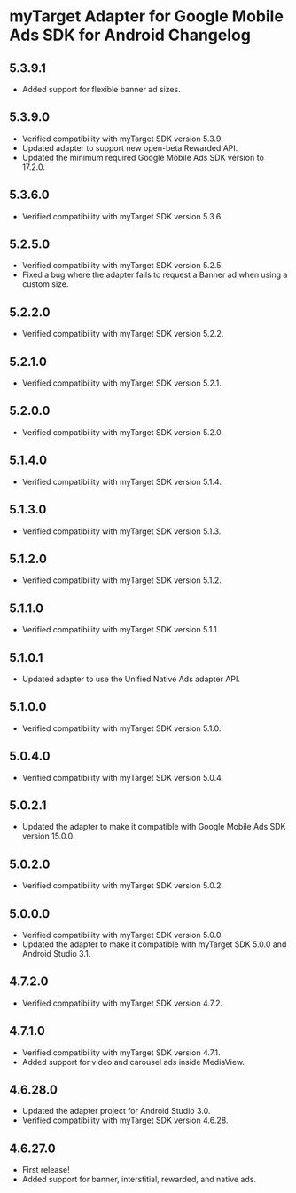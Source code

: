 # myTarget Adapter for Google Mobile Ads SDK for Android Changelog

## 5.3.9.1
- Added support for flexible banner ad sizes.

## 5.3.9.0
- Verified compatibility with myTarget SDK version 5.3.9.
- Updated adapter to support new open-beta Rewarded API.
- Updated the minimum required Google Mobile Ads SDK version to 17.2.0.

## 5.3.6.0
- Verified compatibility with myTarget SDK version 5.3.6.

## 5.2.5.0
- Verified compatibility with myTarget SDK version 5.2.5.
- Fixed a bug where the adapter fails to request a Banner ad when using a custom size.

## 5.2.2.0
- Verified compatibility with myTarget SDK version 5.2.2.

## 5.2.1.0
- Verified compatibility with myTarget SDK version 5.2.1.

## 5.2.0.0
- Verified compatibility with myTarget SDK version 5.2.0.

## 5.1.4.0
- Verified compatibility with myTarget SDK version 5.1.4.

## 5.1.3.0
- Verified compatibility with myTarget SDK version 5.1.3.

## 5.1.2.0
- Verified compatibility with myTarget SDK version 5.1.2.

## 5.1.1.0
- Verified compatibility with myTarget SDK version 5.1.1.

## 5.1.0.1
- Updated adapter to use the Unified Native Ads adapter API.

## 5.1.0.0
- Verified compatibility with myTarget SDK version 5.1.0.

## 5.0.4.0
- Verified compatibility with myTarget SDK version 5.0.4.

## 5.0.2.1
- Updated the adapter to make it compatible with Google Mobile Ads SDK version 15.0.0.

## 5.0.2.0
- Verified compatibility with myTarget SDK version 5.0.2.

## 5.0.0.0
- Verified compatibility with myTarget SDK version 5.0.0.
- Updated the adapter to make it compatible with myTarget SDK 5.0.0 and Android
  Studio 3.1.

## 4.7.2.0
- Verified compatibility with myTarget SDK version 4.7.2.

## 4.7.1.0
- Verified compatibility with myTarget SDK version 4.7.1.
- Added support for video and carousel ads inside MediaView.

## 4.6.28.0
- Updated the adapter project for Android Studio 3.0.
- Verified compatibility with myTarget SDK version 4.6.28.

## 4.6.27.0
- First release!
- Added support for banner, interstitial, rewarded, and native ads.
